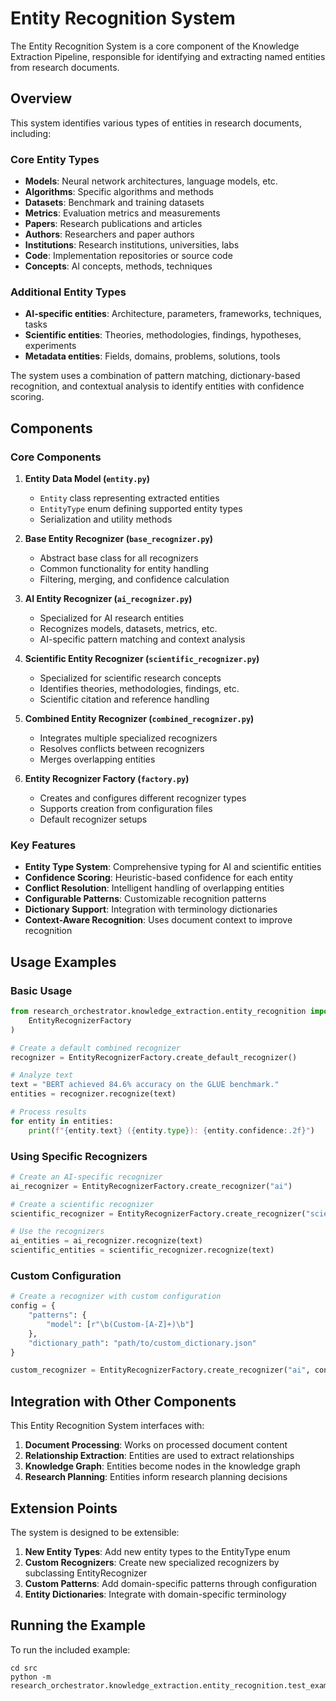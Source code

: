 # Entity Recognition System

The Entity Recognition System is a core component of the Knowledge Extraction Pipeline, responsible for identifying and extracting named entities from research documents.

## Overview

This system identifies various types of entities in research documents, including:

### Core Entity Types
- **Models**: Neural network architectures, language models, etc.
- **Algorithms**: Specific algorithms and methods
- **Datasets**: Benchmark and training datasets
- **Metrics**: Evaluation metrics and measurements
- **Papers**: Research publications and articles
- **Authors**: Researchers and paper authors
- **Institutions**: Research institutions, universities, labs
- **Code**: Implementation repositories or source code
- **Concepts**: AI concepts, methods, techniques

### Additional Entity Types
- **AI-specific entities**: Architecture, parameters, frameworks, techniques, tasks
- **Scientific entities**: Theories, methodologies, findings, hypotheses, experiments
- **Metadata entities**: Fields, domains, problems, solutions, tools

The system uses a combination of pattern matching, dictionary-based recognition, and contextual analysis to identify entities with confidence scoring.

## Components

### Core Components

1. **Entity Data Model (`entity.py`)**
   - `Entity` class representing extracted entities
   - `EntityType` enum defining supported entity types
   - Serialization and utility methods

2. **Base Entity Recognizer (`base_recognizer.py`)**
   - Abstract base class for all recognizers
   - Common functionality for entity handling
   - Filtering, merging, and confidence calculation

3. **AI Entity Recognizer (`ai_recognizer.py`)**
   - Specialized for AI research entities
   - Recognizes models, datasets, metrics, etc.
   - AI-specific pattern matching and context analysis

4. **Scientific Entity Recognizer (`scientific_recognizer.py`)**
   - Specialized for scientific research concepts
   - Identifies theories, methodologies, findings, etc.
   - Scientific citation and reference handling

5. **Combined Entity Recognizer (`combined_recognizer.py`)**
   - Integrates multiple specialized recognizers
   - Resolves conflicts between recognizers
   - Merges overlapping entities

6. **Entity Recognizer Factory (`factory.py`)**
   - Creates and configures different recognizer types
   - Supports creation from configuration files
   - Default recognizer setups

### Key Features

- **Entity Type System**: Comprehensive typing for AI and scientific entities
- **Confidence Scoring**: Heuristic-based confidence for each entity
- **Conflict Resolution**: Intelligent handling of overlapping entities
- **Configurable Patterns**: Customizable recognition patterns
- **Dictionary Support**: Integration with terminology dictionaries
- **Context-Aware Recognition**: Uses document context to improve recognition

## Usage Examples

### Basic Usage

```python
from research_orchestrator.knowledge_extraction.entity_recognition import (
    EntityRecognizerFactory
)

# Create a default combined recognizer
recognizer = EntityRecognizerFactory.create_default_recognizer()

# Analyze text
text = "BERT achieved 84.6% accuracy on the GLUE benchmark."
entities = recognizer.recognize(text)

# Process results
for entity in entities:
    print(f"{entity.text} ({entity.type}): {entity.confidence:.2f}")
```

### Using Specific Recognizers

```python
# Create an AI-specific recognizer
ai_recognizer = EntityRecognizerFactory.create_recognizer("ai")

# Create a scientific recognizer
scientific_recognizer = EntityRecognizerFactory.create_recognizer("scientific")

# Use the recognizers
ai_entities = ai_recognizer.recognize(text)
scientific_entities = scientific_recognizer.recognize(text)
```

### Custom Configuration

```python
# Create a recognizer with custom configuration
config = {
    "patterns": {
        "model": [r"\b(Custom-[A-Z]+)\b"]
    },
    "dictionary_path": "path/to/custom_dictionary.json"
}

custom_recognizer = EntityRecognizerFactory.create_recognizer("ai", config)
```

## Integration with Other Components

This Entity Recognition System interfaces with:

1. **Document Processing**: Works on processed document content
2. **Relationship Extraction**: Entities are used to extract relationships
3. **Knowledge Graph**: Entities become nodes in the knowledge graph
4. **Research Planning**: Entities inform research planning decisions

## Extension Points

The system is designed to be extensible:

1. **New Entity Types**: Add new entity types to the EntityType enum
2. **Custom Recognizers**: Create new specialized recognizers by subclassing EntityRecognizer
3. **Custom Patterns**: Add domain-specific patterns through configuration
4. **Entity Dictionaries**: Integrate with domain-specific terminology

## Running the Example

To run the included example:

```
cd src
python -m research_orchestrator.knowledge_extraction.entity_recognition.test_example
```